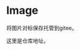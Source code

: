 <!--
 * @Autor: violet apricity ( Zhuangpx )
 * @Date: 2021-11-04 11:53:52
 * @LastEditors: violet apricity ( Zhuangpx )
 * @LastEditTime: 2021-11-04 11:54:59
 * @FilePath: \javaSE\GiteeImage\README.md
 * @Description:  Zhuangpx : Violet && Apricity:/ The warmth of the sun in the winter /
-->

# Image

将图片对标保存托管到gitee。

这里是仓库地址。
